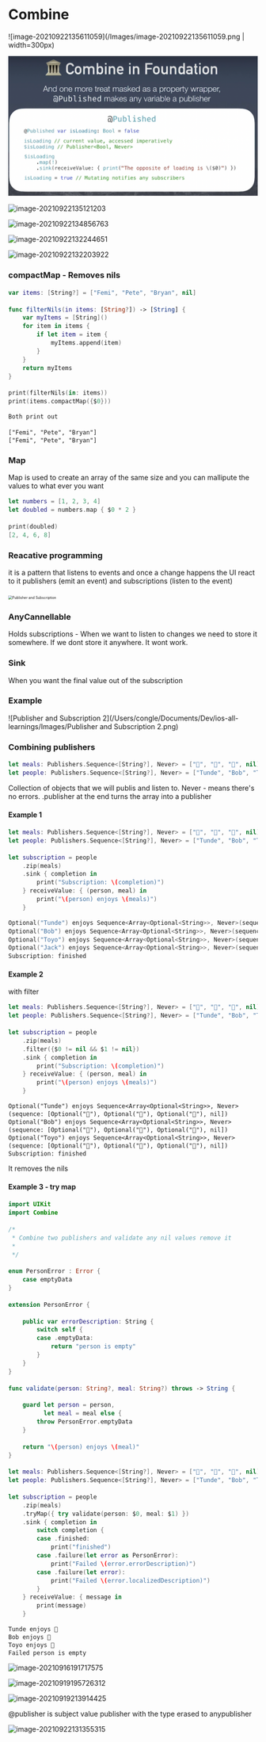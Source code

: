 #  Combine

![image-20210922135611059](/Images/image-20210922135611059.png | width=300px)


![image-20210922135316901](/Images/image-20210922135316901.png)

![image-20210922135121203](/Users/congle/Documents/Dev/ios-all-learnings/Images/image-20210922135121203.png)





![image-20210922134856763](/Users/congle/Documents/Dev/ios-all-learnings/Images/image-20210922134856763.png)

![image-20210922132244651](/Users/congle/Documents/Dev/ios-all-learnings/Images/image-20210922132244651.png)



![image-20210922132203922](/Users/congle/Documents/Dev/ios-all-learnings/Images/image-20210922132203922.png)

### compactMap - Removes nils

```swift
var items: [String?] = ["Femi", "Pete", "Bryan", nil]

func filterNils(in items: [String?]) -> [String] {
    var myItems = [String]()
    for item in items {
        if let item = item {
            myItems.append(item)
        }
    }
    return myItems
}

print(filterNils(in: items))
print(items.compactMap({$0}))

```

```
Both print out

["Femi", "Pete", "Bryan"]
["Femi", "Pete", "Bryan"]
```



### Map

Map is used to create an array of the same size and you can mallipute the values to what ever you want

```swift
let numbers = [1, 2, 3, 4]
let doubled = numbers.map { $0 * 2 }

print(doubled)
[2, 4, 6, 8]
```



### Reacative programming

it is a pattern that listens to events and once a change happens the UI react to it
publishers (emit an event) and subscriptions (listen to the event)

<img src="/Users/congle/Documents/Dev/ios-all-learnings/Images/Publisher and Subscription.png" alt="Publisher and Subscription" style="zoom:50%;" />



### AnyCannellable

Holds subscriptions - When we want to listen to changes we need to store it somewhere. If we dont store it anywhere. It wont work. 



### Sink

When you want the final value out of the subscription 



### Example

![Publisher and Subscription 2](/Users/congle/Documents/Dev/ios-all-learnings/Images/Publisher and Subscription 2.png)



### Combining publishers

```swift
let meals: Publishers.Sequence<[String?], Never> = ["🍔", "🌭", "🍕", nil].publisher
let people: Publishers.Sequence<[String?], Never> = ["Tunde", "Bob", "Toyo", "Jack"].publisher
```

Collection of objects that we will publis and listen to. 
Never - means there's no errors.
.publisher at the end turns the array into a publisher

#### Example 1

```swift
let meals: Publishers.Sequence<[String?], Never> = ["🍔", "🌭", "🍕", nil].publisher
let people: Publishers.Sequence<[String?], Never> = ["Tunde", "Bob", "Toyo", "Jack"].publisher

let subscription = people
	.zip(meals)
	.sink { completion in
		print("Subscription: \(completion)")
	} receiveValue: { (person, meal) in
		print("\(person) enjoys \(meals)")
	}
```

```swift
Optional("Tunde") enjoys Sequence<Array<Optional<String>>, Never>(sequence: [Optional("🍔"), Optional("🌭"), Optional("🍕"), nil])
Optional("Bob") enjoys Sequence<Array<Optional<String>>, Never>(sequence: [Optional("🍔"), Optional("🌭"), Optional("🍕"), nil])
Optional("Toyo") enjoys Sequence<Array<Optional<String>>, Never>(sequence: [Optional("🍔"), Optional("🌭"), Optional("🍕"), nil])
Optional("Jack") enjoys Sequence<Array<Optional<String>>, Never>(sequence: [Optional("🍔"), Optional("🌭"), Optional("🍕"), nil])
Subscription: finished
```

#### Example 2

with filter

```swift
let meals: Publishers.Sequence<[String?], Never> = ["🍔", "🌭", "🍕", nil].publisher
let people: Publishers.Sequence<[String?], Never> = ["Tunde", "Bob", "Toyo", "Jack"].publisher

let subscription = people
	.zip(meals)
	.filter({$0 != nil && $1 != nil})
	.sink { completion in
		print("Subscription: \(completion)")
	} receiveValue: { (person, meal) in
		print("\(person) enjoys \(meals)")
	}
```

```
Optional("Tunde") enjoys Sequence<Array<Optional<String>>, Never>(sequence: [Optional("🍔"), Optional("🌭"), Optional("🍕"), nil])
Optional("Bob") enjoys Sequence<Array<Optional<String>>, Never>(sequence: [Optional("🍔"), Optional("🌭"), Optional("🍕"), nil])
Optional("Toyo") enjoys Sequence<Array<Optional<String>>, Never>(sequence: [Optional("🍔"), Optional("🌭"), Optional("🍕"), nil])
Subscription: finished
```

It removes the nils 



#### Example  3 - try map

```swift
import UIKit
import Combine

/*
 * Combine two publishers and validate any nil values remove it
 *
 */

enum PersonError : Error {
	case emptyData
}

extension PersonError {
	
	public var errorDescription: String {
		switch self {
		case .emptyData:
			return "person is empty"
		}
	}
}

func validate(person: String?, meal: String?) throws -> String {
	
	guard let person = person,
		  let meal = meal else {
		throw PersonError.emptyData
	}
	
	return "\(person) enjoys \(meal)"
}

let meals: Publishers.Sequence<[String?], Never> = ["🍔", "🌭", "🍕", nil].publisher
let people: Publishers.Sequence<[String?], Never> = ["Tunde", "Bob", "Toyo", "Jack"].publisher

let subscription = people
	.zip(meals)
	.tryMap({ try validate(person: $0, meal: $1) })
	.sink { completion in
		switch completion {
		case .finished:
			print("finished")
		case .failure(let error as PersonError):
			print("Failed \(error.errorDescription)")
		case .failure(let error):
			print("Failed \(error.localizedDescription)")
		}
	} receiveValue: { message in
		print(message)
	}

```

```
Tunde enjoys 🍔
Bob enjoys 🌭
Toyo enjoys 🍕
Failed person is empty
```



![image-20210916191717575](/Users/congle/Documents/Dev/ios-all-learnings/Images/image-20210916191717575.png)



![image-20210919195726312](/Users/congle/Documents/Dev/ios-all-learnings/Images/image-20210919195726312.png)



![image-20210919213914425](/Users/congle/Documents/Dev/ios-all-learnings/Images/image-20210919213914425.png)



@publisher is subject value publisher with the type erased to anypublisher

![image-20210922131355315](/Users/congle/Documents/Dev/ios-all-learnings/Images/image-20210922131355315.png)
